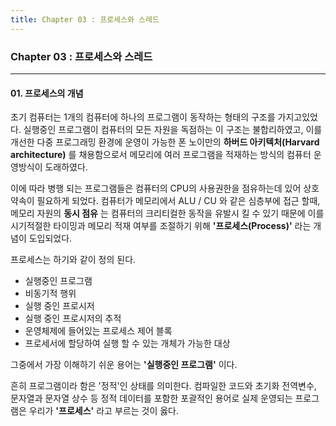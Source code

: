 ```yaml
---
title: Chapter 03 : 프로세스와 스레드
---
```

### Chapter 03 : 프로세스와 스레드
___

#### 01. 프로세스의 개념

초기 컴퓨터는 1개의 컴퓨터에 하나의 프로그램이 동작하는 형태의 구조를 가지고있었다. 실행중인 프로그램이 컴퓨터의 모든 자원을 독점하는 이 구조는 불합리하였고, 이를 개선한 다중 프로그래밍 환경에 운영이 가능한 폰 노이만의 __하버드 아키텍처(Harvard architecture)__ 를 채용함으로서 메모리에 여러 프로그램을 적재하는 방식의 컴퓨터 운영방식이 도래하였다.  

이에 따라 병행 되는 프로그램들은 컴퓨터의 CPU의 사용권한을 점유하는데 있어 상호 약속이 필요하게 되었다. 컴퓨터가 메모리에서 ALU / CU 와 같은 심층부에 접근 할때, 메모리 자원의 __동시 점유__ 는 컴퓨터의 크리티컬한 동작을 유발시 킬 수 있기 때문에 이를 시기적절한 타이밍과 메모리 적재 여부를 조절하기 위해 __'프로세스(Process)'__ 라는 개념이 도입되었다.  

프로세스는 하기와 같이 정의 된다.

- 실행중인 프로그램
- 비동기적 행위
- 실행 중인 프로시저
- 실행 중인 프로시저의 추적
- 운영체제에 들어있는 프로세스 제어 블록
- 프로세서에 할당하여 실행 할 수 있는 개체가 가능한 대상

그중에서 가장 이해하기 쉬운 용어는 __'실행중인 프로그램'__ 이다.  

흔히 프로그램이라 함은 '정적'인 상태를 의미한다. 컴파일한 코드와 초기화 전역변수, 문자열과 문자열 상수 등 정적 데이터를 포함한 포괄적인 용어로 실제 운영되는 프로그램은 우리가 __'프로세스'__ 라고 부르는 것이 옳다.  
